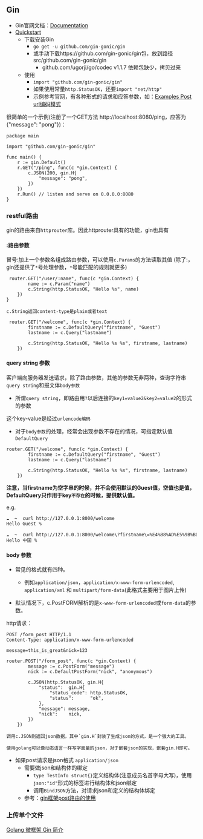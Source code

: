 ## Gin

* Gin官网文档：[Documentation](https://gin-gonic.com/docs/)
* [Quickstart](https://gin-gonic.com/docs/quickstart/)
    - 下载安装Gin
        + `go get -u github.com/gin-gonic/gin`
        + 或手动下载https://github.com/gin-gonic/gin包，放到路径 src/github.com/gin-gonic/gin
            * github.com/ugorji/go/codec v1.1.7 依赖包缺少，拷贝过来
    - 使用
        + `import "github.com/gin-gonic/gin"`
        + 如果使用常量`http.StatusOK`，还要`import "net/http"`
        + 示例参考官网，有各种形式的请求和应答参数，如：[Examples Post url编码模式](https://gin-gonic.com/docs/examples/query-and-post-form/)

很简单的一个示例(注册了一个GET方法 http://localhost:8080/ping，应答为 {"message": "pong"})：

```golang
package main

import "github.com/gin-gonic/gin"

func main() {
    r := gin.Default()
    r.GET("/ping", func(c *gin.Context) {
        c.JSON(200, gin.H{
            "message": "pong",
        })
    })
    r.Run() // listen and serve on 0.0.0.0:8080
}
```

### restful路由

gin的路由来自`httprouter`库。因此httprouter具有的功能，gin也具有

#### :路由参数

冒号:加上一个参数名组成路由参数，可以使用`c.Params`的方法读取其值
(除了:，gin还提供了`*`号处理参数，`*`号能匹配的规则就更多)

```golang
 router.GET("/user/:name", func(c *gin.Context) {
        name := c.Param("name")
        c.String(http.StatusOK, "Hello %s", name)
    })
}

c.String返回content-type是plain或者text
```


```golang
 router.GET("/welcome", func(c *gin.Context) {
        firstname := c.DefaultQuery("firstname", "Guest")
        lastname := c.Query("lastname")

        c.String(http.StatusOK, "Hello %s %s", firstname, lastname)
    })
```

#### query string 参数

客户端向服务器发送请求，除了路由参数，其他的参数无非两种，查询字符串`query string`和报文体`body参数`

* 所谓`query string`，即路由用`?`以后连接的`key1=value2&key2=value2`的形式的参数

这个key-value是经过`urlencode编码`

* 对于`body参数`的处理，经常会出现参数不存在的情况，可指定默认值`DefaultQuery`

```golang
router.GET("/welcome", func(c *gin.Context) {
        firstname := c.DefaultQuery("firstname", "Guest")
        lastname := c.Query("lastname")

        c.String(http.StatusOK, "Hello %s %s", firstname, lastname)
    })
```

**注意，当firstname为空字串的时候，并不会使用默认的Guest值，空值也是值，DefaultQuery只作用于key`不存在`的时候，提供默认值。**

e.g.

```sh
☁  ~  curl http://127.0.0.1:8000/welcome
Hello Guest %

☁  ~  curl http://127.0.0.1:8000/welcome\?firstname\=%E4%B8%AD%E5%9B%BD
Hello 中国 %
```

#### body 参数

* 常见的格式就有四种。
    - 例如`application/json`，`application/x-www-form-urlencoded`, `application/xml` 和 `multipart/form-data`(此格式主要用于图片上传)

* 默认情况下，c.PostFORM解析的是`x-www-form-urlencoded`或`form-data`的参数。

http请求：

```golang
POST /form_post HTTP/1.1
Content-Type: application/x-www-form-urlencoded

message=this_is_great&nick=123
```

```golang
router.POST("/form_post", func(c *gin.Context) {
        message := c.PostForm("message")
        nick := c.DefaultPostForm("nick", "anonymous")

        c.JSON(http.StatusOK, gin.H{
            "status":  gin.H{
                "status_code": http.StatusOK,
                "status":      "ok",
            },
            "message": message,
            "nick":    nick,
        })
    })

调用c.JSON则返回json数据，其中`gin.H`封装了生成json的方式，是一个强大的工具。

使用golang可以像动态语言一样写字面量的json，对于嵌套json的实现，嵌套gin.H即可。
```

* 如果post请求是json格式 `application/json`
    - 需要做json和结构体的绑定
        + `type TestInfo struct{}`定义结构体(注意成员名首字母大写)，使用`json:"id"`形式的标签进行结构体和json绑定
        + 调用`BindJSON`方法，对请求json和定义的结构体绑定
    - 参考：[gin框架post路由的使用](https://juejin.im/post/5bd40c5d51882528366375c1#heading-5)

### 上传单个文件
[Golang 微框架 Gin 简介](https://www.jianshu.com/p/a31e4ee25305)

